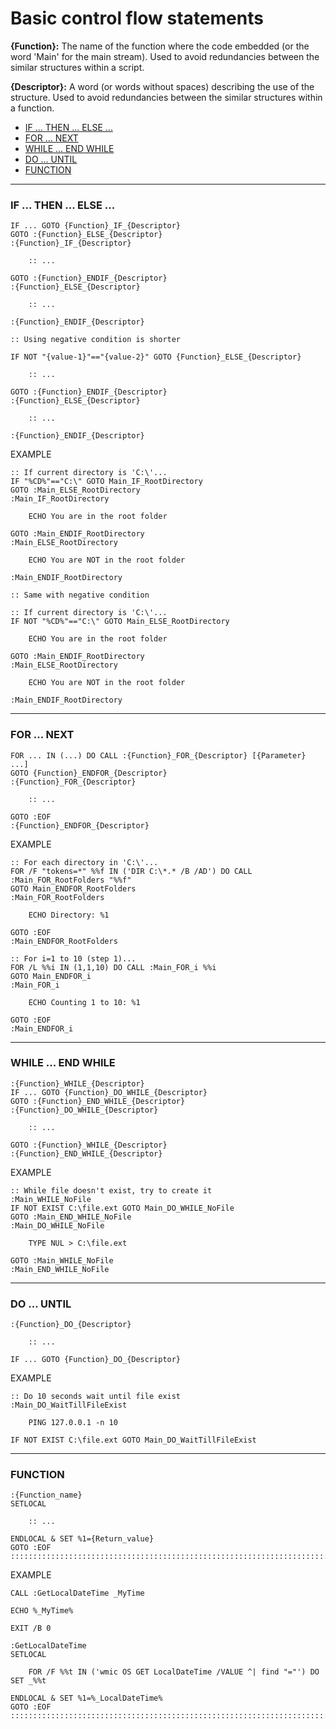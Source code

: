# Basic control flow statements

__{Function}:__ The name of the function where the code embedded (or the word 'Main' for the main stream). Used to avoid redundancies between the similar structures within a script.

__{Descriptor}:__ A word (or words without spaces) describing the use of the structure. Used to avoid redundancies between the similar structures within a function.

- [IF ... THEN ... ELSE ...](#IF)
- [FOR ... NEXT](#FOR)
- [WHILE ... END WHILE](#WHILE)
- [DO ... UNTIL](#DO)
- [FUNCTION](#FUNCTION)
---
### <a name="IF"></a>IF ... THEN ... ELSE ...
```batch
IF ... GOTO {Function}_IF_{Descriptor}
GOTO :{Function}_ELSE_{Descriptor}
:{Function}_IF_{Descriptor}

    :: ...

GOTO :{Function}_ENDIF_{Descriptor}
:{Function}_ELSE_{Descriptor}

    :: ...

:{Function}_ENDIF_{Descriptor}

:: Using negative condition is shorter

IF NOT "{value-1}"=="{value-2}" GOTO {Function}_ELSE_{Descriptor}

    :: ...

GOTO :{Function}_ENDIF_{Descriptor}
:{Function}_ELSE_{Descriptor}

    :: ...

:{Function}_ENDIF_{Descriptor}
```
EXAMPLE
```batch
:: If current directory is 'C:\'...
IF "%CD%"=="C:\" GOTO Main_IF_RootDirectory
GOTO :Main_ELSE_RootDirectory
:Main_IF_RootDirectory

    ECHO You are in the root folder

GOTO :Main_ENDIF_RootDirectory
:Main_ELSE_RootDirectory

    ECHO You are NOT in the root folder

:Main_ENDIF_RootDirectory

:: Same with negative condition

:: If current directory is 'C:\'...
IF NOT "%CD%"=="C:\" GOTO Main_ELSE_RootDirectory

    ECHO You are in the root folder

GOTO :Main_ENDIF_RootDirectory
:Main_ELSE_RootDirectory

    ECHO You are NOT in the root folder

:Main_ENDIF_RootDirectory
```
---
### <a name="FOR"></a>FOR ... NEXT
```batch
FOR ... IN (...) DO CALL :{Function}_FOR_{Descriptor} [{Parameter} ...]
GOTO {Function}_ENDFOR_{Descriptor}
:{Function}_FOR_{Descriptor}

    :: ...

GOTO :EOF
:{Function}_ENDFOR_{Descriptor}
```
EXAMPLE
```batch
:: For each directory in 'C:\'...
FOR /F "tokens=*" %%f IN ('DIR C:\*.* /B /AD') DO CALL :Main_FOR_RootFolders "%%f"
GOTO Main_ENDFOR_RootFolders
:Main_FOR_RootFolders

    ECHO Directory: %1

GOTO :EOF
:Main_ENDFOR_RootFolders

:: For i=1 to 10 (step 1)...
FOR /L %%i IN (1,1,10) DO CALL :Main_FOR_i %%i
GOTO Main_ENDFOR_i
:Main_FOR_i

    ECHO Counting 1 to 10: %1

GOTO :EOF
:Main_ENDFOR_i
```
---
### <a name="WHILE"></a>WHILE ... END WHILE
```batch
:{Function}_WHILE_{Descriptor}
IF ... GOTO {Function}_DO_WHILE_{Descriptor}
GOTO :{Function}_END_WHILE_{Descriptor}
:{Function}_DO_WHILE_{Descriptor}

    :: ...

GOTO :{Function}_WHILE_{Descriptor}
:{Function}_END_WHILE_{Descriptor}
```
EXAMPLE
```batch
:: While file doesn't exist, try to create it
:Main_WHILE_NoFile
IF NOT EXIST C:\file.ext GOTO Main_DO_WHILE_NoFile
GOTO :Main_END_WHILE_NoFile
:Main_DO_WHILE_NoFile

    TYPE NUL > C:\file.ext

GOTO :Main_WHILE_NoFile
:Main_END_WHILE_NoFile
```
---
### <a name="DO"></a>DO ... UNTIL
```batch
:{Function}_DO_{Descriptor}

    :: ...

IF ... GOTO {Function}_DO_{Descriptor}
```
EXAMPLE
```batch
:: Do 10 seconds wait until file exist
:Main_DO_WaitTillFileExist

    PING 127.0.0.1 -n 10

IF NOT EXIST C:\file.ext GOTO Main_DO_WaitTillFileExist
```
---
### <a name="FUNCTION"></a>FUNCTION
```batch
:{Function_name}
SETLOCAL

	:: ...
	
ENDLOCAL & SET %1={Return_value}
GOTO :EOF
:::::::::::::::::::::::::::::::::::::::::::::::::::::::::::::::::::::::::::::::
```
EXAMPLE
```batch
CALL :GetLocalDateTime _MyTime

ECHO %_MyTime%

EXIT /B 0

:GetLocalDateTime
SETLOCAL

	FOR /F %%t IN ('wmic OS GET LocalDateTime /VALUE ^| find "="') DO SET _%%t

ENDLOCAL & SET %1=%_LocalDateTime%
GOTO :EOF
:::::::::::::::::::::::::::::::::::::::::::::::::::::::::::::::::::::::::::::::
```
